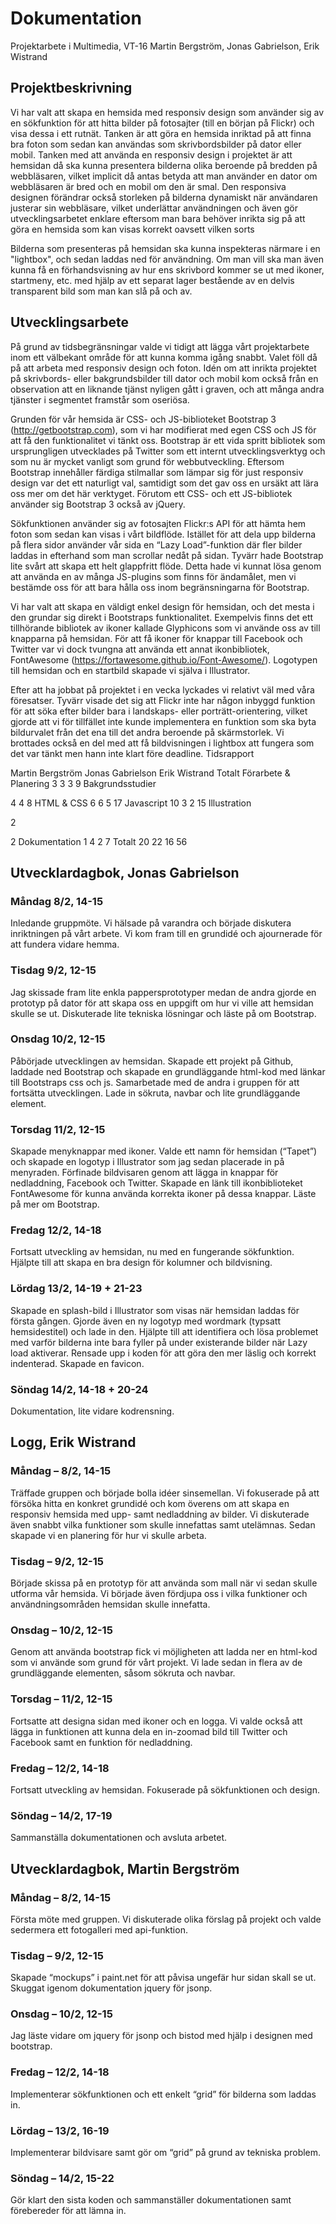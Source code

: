 # Dokumentation #
Projektarbete i Multimedia, VT-16
Martin Bergström, Jonas Gabrielson, Erik Wistrand

## Projektbeskrivning ##

Vi har valt att skapa en hemsida med responsiv design som använder sig av en sökfunktion för att hitta bilder på fotosajter (till en början på Flickr) och visa dessa i ett rutnät. Tanken är att göra en hemsida inriktad på att finna bra foton som sedan kan användas som skrivbordsbilder på dator eller mobil. Tanken med att använda en responsiv design i projektet är att hemsidan då ska kunna presentera bilderna olika beroende på bredden på webbläsaren, vilket implicit då antas betyda att man använder en dator om webbläsaren är bred och en mobil om den är smal. Den responsiva designen förändrar också storleken på bilderna dynamiskt när användaren justerar sin webbläsare, vilket underlättar användningen och även gör utvecklingsarbetet enklare eftersom man bara behöver inrikta sig på att göra en hemsida som kan visas korrekt oavsett vilken sorts 

Bilderna som presenteras på hemsidan ska kunna inspekteras närmare i en "lightbox", och sedan laddas ned för användning. Om man vill ska man även kunna få en förhandsvisning av hur ens skrivbord kommer se ut med ikoner, startmeny, etc. med hjälp av ett separat lager bestående av en delvis transparent bild som man kan slå på och av. 

## Utvecklingsarbete ##

På grund av tidsbegränsningar valde vi tidigt att lägga vårt projektarbete inom ett välbekant område för att kunna komma igång snabbt. Valet föll då på att arbeta med responsiv design och foton. Idén om att inrikta projektet på skrivbords- eller bakgrundsbilder till dator och mobil kom också från en observation att en liknande tjänst nyligen gått i graven, och att många andra tjänster i segmentet framstår som oseriösa.

Grunden för vår hemsida är CSS- och JS-biblioteket Bootstrap 3 (http://getbootstrap.com), som vi har modifierat med egen CSS och JS för att få den funktionalitet vi tänkt oss. Bootstrap är ett vida spritt bibliotek som ursprungligen utvecklades på Twitter som ett internt utvecklingsverktyg och som nu är mycket vanligt som grund för webbutveckling. Eftersom Bootstrap innehåller färdiga stilmallar som lämpar sig för just responsiv design var det ett naturligt val, samtidigt som det gav oss en ursäkt att lära oss mer om det här verktyget. Förutom ett CSS- och ett JS-bibliotek använder sig Bootstrap 3 också av jQuery.

Sökfunktionen använder sig av fotosajten Flickr:s API för att hämta hem foton som sedan kan visas i vårt bildflöde. Istället för att dela upp bilderna på flera sidor använder vår sida en “Lazy Load”-funktion där fler bilder laddas in efterhand som man scrollar nedåt på sidan. Tyvärr hade Bootstrap lite svårt att skapa ett helt glappfritt flöde. Detta hade vi kunnat lösa genom att använda en av många JS-plugins som finns för ändamålet, men vi bestämde oss för att bara hålla oss inom begränsningarna för Bootstrap.

Vi har valt att skapa en väldigt enkel design för hemsidan, och det mesta i den grundar sig direkt i Bootstraps funktionalitet. Exempelvis finns det ett tillhörande bibliotek av ikoner kallade Glyphicons som vi använde oss av till knapparna på hemsidan. För att få ikoner för knappar till Facebook och Twitter var vi dock tvungna att använda ett annat ikonbibliotek, FontAwesome (https://fortawesome.github.io/Font-Awesome/). Logotypen till hemsidan och en startbild skapade vi själva i Illustrator.

Efter att ha jobbat på projektet i en vecka lyckades vi relativt väl med våra föresatser. Tyvärr visade det sig att Flickr inte har någon inbyggd funktion för att söka efter bilder bara i landskaps- eller porträtt-orientering, vilket gjorde att vi för tillfället inte kunde implementera en funktion som ska byta bildurvalet från det ena till det andra beroende på skärmstorlek. Vi brottades också en del med att få bildvisningen i lightbox att fungera som det var tänkt men hann inte klart före deadline.
Tidsrapport



Martin Bergström
Jonas Gabrielson
Erik Wistrand
Totalt
Förarbete & Planering
3
3
3
9
Bakgrundsstudier


4
4
8
HTML & CSS
6
6
5
17
Javascript
10
3
2
15
Illustration


2


2
Dokumentation
1
4
2
7
Totalt
20
22
16
56



## Utvecklardagbok, Jonas Gabrielson
### Måndag 8/2, 14-15
Inledande gruppmöte. Vi hälsade på varandra och började diskutera inriktningen på vårt arbete. Vi kom fram till en grundidé och ajournerade för att fundera vidare hemma.
### Tisdag 9/2, 12-15
Jag skissade fram lite enkla pappersprototyper medan de andra gjorde en prototyp på dator för att skapa oss en uppgift om hur vi ville att hemsidan skulle se ut. Diskuterade lite tekniska lösningar och läste på om Bootstrap.
### Onsdag 10/2, 12-15
Påbörjade utvecklingen av hemsidan. Skapade ett projekt på Github, laddade ned Bootstrap och skapade en grundläggande html-kod med länkar till Bootstraps css och js. Samarbetade med de andra i gruppen för att fortsätta utvecklingen. Lade in sökruta, navbar och lite grundläggande element.
### Torsdag 11/2, 12-15
Skapade menyknappar med ikoner. Valde ett namn för hemsidan (“Tapet”) och skapade en logotyp i Illustrator som jag sedan placerade in på menyraden. Förfinade bildvisaren genom att lägga in knappar för nedladdning, Facebook och Twitter. Skapade en länk till ikonbiblioteket FontAwesome för kunna använda korrekta ikoner på dessa knappar. Läste på mer om Bootstrap.
### Fredag 12/2, 14-18
Fortsatt utveckling av hemsidan, nu med en fungerande sökfunktion. Hjälpte till att skapa en bra design för kolumner och bildvisning.
### Lördag 13/2, 14-19 + 21-23
Skapade en splash-bild i Illustrator som visas när hemsidan laddas för första gången. Gjorde även en ny logotyp med wordmark (typsatt hemsidestitel) och lade in den. Hjälpte till att identifiera och lösa problemet med varför bilderna inte bara fyller på under existerande bilder när Lazy load aktiverar. Rensade upp i koden för att göra den mer läslig och korrekt indenterad. Skapade en favicon.
### Söndag 14/2, 14-18 + 20-24
Dokumentation, lite vidare kodrensning.






## Logg, Erik Wistrand
 
### Måndag – 8/2, 14-15
Träffade gruppen och började bolla idéer sinsemellan. Vi fokuserade på att försöka hitta en konkret grundidé och kom överens om att skapa en responsiv hemsida med upp- samt nedladdning av bilder. Vi diskuterade även snabbt vilka funktioner som skulle innefattas samt utelämnas. Sedan skapade vi en planering för hur vi skulle arbeta.

### Tisdag – 9/2, 12-15
Började skissa på en prototyp för att använda som mall när vi sedan skulle utforma vår hemsida. Vi började även fördjupa oss i vilka funktioner och användningsområden hemsidan skulle innefatta.

### Onsdag – 10/2, 12-15
Genom att använda bootstrap fick vi möjligheten att ladda ner en html-kod som vi använde som grund för vårt projekt. Vi lade sedan in flera av de grundläggande elementen, såsom sökruta och navbar.

### Torsdag – 11/2, 12-15
Fortsatte att designa sidan med ikoner och en logga. Vi valde också att lägga in funktionen att kunna dela en in-zoomad bild till Twitter och Facebook samt en funktion för nedladdning.

### Fredag – 12/2, 14-18
Fortsatt utveckling av hemsidan. Fokuserade på sökfunktionen och design.

### Söndag – 14/2, 17-19
Sammanställa dokumentationen och avsluta arbetet.




## Utvecklardagbok, Martin Bergström
### Måndag – 8/2, 14-15
Första möte med gruppen. Vi diskuterade olika förslag på projekt och valde sedermera ett fotogalleri med api-funktion.
### Tisdag – 9/2, 12-15
Skapade “mockups” i paint.net för att påvisa ungefär hur sidan skall se ut. Skuggat igenom dokumentation jquery för jsonp.

### Onsdag – 10/2, 12-15
Jag läste vidare om jquery för jsonp och bistod med hjälp i designen med bootstrap.

### Fredag – 12/2, 14-18
Implementerar sökfunktionen och ett enkelt “grid” för bilderna som laddas in.

### Lördag – 13/2, 16-19
Implementerar bildvisare samt gör om “grid” på grund av tekniska problem.

### Söndag – 14/2, 15-22
Gör klart den sista koden och sammanställer dokumentationen samt förebereder för att lämna in.

